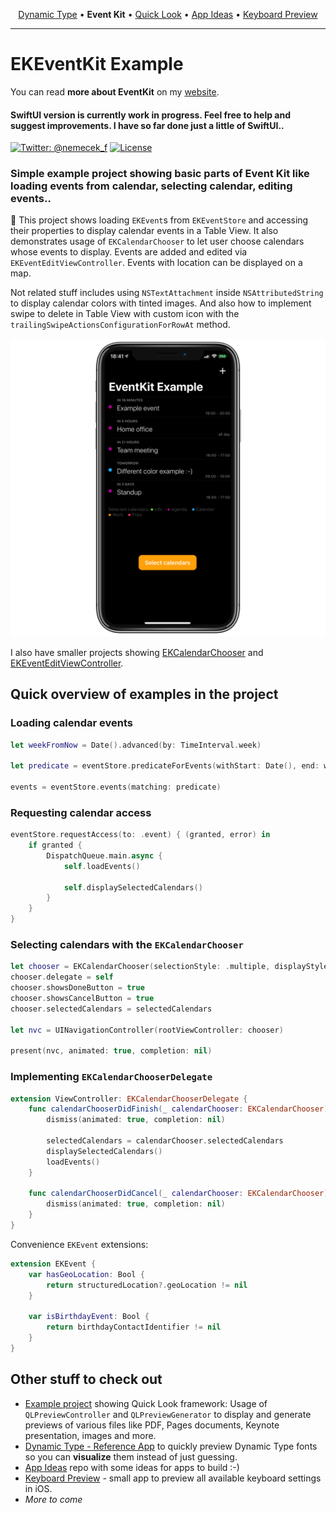
<p align="center">
  <a href="https://github.com/nemecek-filip/DynamicType-ReferenceApp">Dynamic Type</a> &bull;
  <b>Event Kit</b> &bull;
  <a href="https://github.com/nemecek-filip/QLPreviewController.Example">Quick Look</a> 	&bull;
  <a href="https://github.com/nemecek-filip/App-ideas">App Ideas</a> &bull;
  <a href="https://github.com/nemecek-filip/KeyboardPreview.iOS">Keyboard Preview</a>
</p>

----

# EKEventKit Example

You can read **more about EventKit** on my [website](https://nemecek.be/blog/series/eventkit).

#### SwiftUI version is currently work in progress. Feel free to help and suggest improvements. I have so far done just a little of SwiftUI..

[![Twitter: @nemecek_f](https://img.shields.io/badge/contact-@nemecek_f-blue.svg?style=flat)](https://twitter.com/nemecek_f)
[![License](https://img.shields.io/badge/license-MIT-green.svg?style=flat)](https://github.com/nemecek-filip/EKEventKit.Example/blob/master/LICENSE)

### Simple example project showing basic parts of Event Kit like loading events from calendar, selecting calendar, editing events..

📅 This project shows loading `EKEvent`s from `EKEventStore` and accessing their properties to display calendar events in a Table View. It also demonstrates usage of `EKCalendarChooser` to let user choose calendars whose events to display. Events are added and edited via `EKEventEditViewController`. Events with location can be displayed on a map.

Not related stuff includes using `NSTextAttachment` inside `NSAttributedString` to display calendar colors with tinted images. And also how to implement swipe to delete in Table View with custom icon with the `trailingSwipeActionsConfigurationForRowAt` method.

![](Images/showcase.png)

I also have smaller projects showing [EKCalendarChooser](https://github.com/nemecek-filip/EKCalendarChooser.Example) and [EKEventEditViewController](https://github.com/nemecek-filip/EKEventEditViewController.Example).

## Quick overview of examples in the project

### Loading calendar events

```swift
let weekFromNow = Date().advanced(by: TimeInterval.week)
        
let predicate = eventStore.predicateForEvents(withStart: Date(), end: weekFromNow, calendars: Array(selectedCalendars))

events = eventStore.events(matching: predicate)
```

### Requesting calendar access

```swift
eventStore.requestAccess(to: .event) { (granted, error) in
    if granted {
        DispatchQueue.main.async {
            self.loadEvents()
            
            self.displaySelectedCalendars()
        }
    }
}
```

### Selecting calendars with the `EKCalendarChooser`

```swift
let chooser = EKCalendarChooser(selectionStyle: .multiple, displayStyle: .allCalendars, entityType: .event, eventStore: eventStore)
chooser.delegate = self
chooser.showsDoneButton = true
chooser.showsCancelButton = true
chooser.selectedCalendars = selectedCalendars
    
let nvc = UINavigationController(rootViewController: chooser)
    
present(nvc, animated: true, completion: nil)
```

### Implementing `EKCalendarChooserDelegate`

```swift
extension ViewController: EKCalendarChooserDelegate {
    func calendarChooserDidFinish(_ calendarChooser: EKCalendarChooser) {
        dismiss(animated: true, completion: nil)
        
        selectedCalendars = calendarChooser.selectedCalendars
        displaySelectedCalendars()
        loadEvents()
    }
    
    func calendarChooserDidCancel(_ calendarChooser: EKCalendarChooser) {
        dismiss(animated: true, completion: nil)
    }
}
```

Convenience `EKEvent` extensions:

```swift
extension EKEvent {
    var hasGeoLocation: Bool {
        return structuredLocation?.geoLocation != nil
    }
    
    var isBirthdayEvent: Bool {
        return birthdayContactIdentifier != nil
    }
}
```

## Other stuff to check out
* [Example project](https://github.com/nemecek-filip/QLPreviewController.Example) showing Quick Look framework: Usage of `QLPreviewController` and `QLPreviewGenerator` to display and generate previews of various files like PDF, Pages documents, Keynote presentation, images and more.
* [Dynamic Type - Reference App](https://github.com/nemecek-filip/DynamicType-ReferenceApp) to quickly preview Dynamic Type fonts so you can **visualize** them instead of just guessing.
* [App Ideas](https://github.com/nemecek-filip/App-ideas) repo with some ideas for apps to build :-)
* [Keyboard Preview](https://github.com/nemecek-filip/KeyboardPreview.iOS) - small app to preview all available keyboard settings in iOS.
* _More to come_